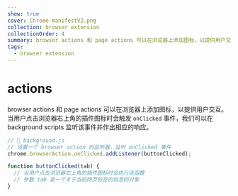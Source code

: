 ```yaml
---
show: true
cover: Chrome-manifestV2.png
collection: browser extension
collectionOrder: 4
summary: browser actions 和 page actions 可以在浏览器上添加图标，以提供用户交互。
tags:
  - browser extension
---
```


# actions
browser actions 和 page actions 可以在浏览器上添加图标，以提供用户交互。当用户点击浏览器右上角的插件图标时会触发 `onClicked` 事件，我们可以在 background scripts 监听该事件并作出相应的响应。

```js
// 📁 background.js
// 设置一个 browser action 的监听器，监听 onClicked 事件
chrome.browserAction.onClicked.addListener(buttonClicked);

function buttonClicked(tab) {
  // 当用户点击浏览器右上角的插件图标时会执行该函数
  // 参数 tab 是一个关于当前网页标签的信息的对象
}
```